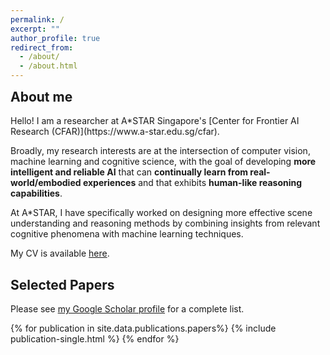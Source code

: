 ```yaml
---
permalink: /
excerpt: ""
author_profile: true
redirect_from: 
  - /about/
  - /about.html
---
```

<h2 style="margin-top:0;"> About me </h2>
Hello! I am a researcher at A*STAR Singapore's [Center for Frontier AI Research (CFAR)](https://www.a-star.edu.sg/cfar). 

Broadly, my research interests are at the intersection of computer vision, machine learning and cognitive science, with the goal of developing **more intelligent and reliable AI** that can **continually learn from real-world/embodied experiences** and that exhibits **human-like reasoning capabilities**. 

At A*STAR, I have specifically worked on designing more effective scene understanding and reasoning methods by combining insights from relevant cognitive phenomena with machine learning techniques.

My CV is available [here](/cv/).

<h2 style="clear: both;" id="papers">Selected Papers </h2>
<p>Please see <a href="https://scholar.google.com/citations?user=GmGNq2MAAAAJ&hl=en">my Google Scholar profile</a> for a complete list.</p>
{% for publication in site.data.publications.papers%}
  {% include publication-single.html %}
{% endfor %}
